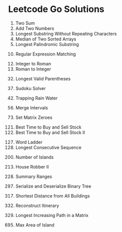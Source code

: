 # Leetcode Go Solutions
1. Two Sum
2. Add Two Numbers
3. Longest Substring Without Repeating Characters
4. Median of Two Sorted Arrays
5. Longest Palindromic Substring
<!-- end of the list -->
10. Regular Expression Matching
<!-- end of the list -->
12. Integer to Roman
13. Roman to Integer
<!-- end of the list -->
32. Longest Valid Parentheses
<!-- end of the list -->
37. Sudoku Solver
<!-- end of the list -->
42. Trapping Rain Water
<!-- end of the list -->
56. Merge Intervals
<!-- end of the list -->
73. Set Matrix Zeroes
<!-- end of the list -->
121. Best Time to Buy and Sell Stock
122. Best Time to Buy and Sell Stock II
<!-- end of the list -->
127. Word Ladder
128. Longest Consecutive Sequence
<!-- end of the list -->
200. Number of Islands
<!-- end of the list -->
213. House Robber II
<!-- end of the list -->
228. Summary Ranges
<!-- end of the list -->
297. Serialize and Deserialize Binary Tree
<!-- end of the list -->
317. Shortest Distance from All Buildings
<!-- end of the list -->
332. Reconstruct Itinerary
<!-- end of the list -->
329. Longest Increasing Path in a Matrix
<!-- end of the list -->
695. Max Area of Island

